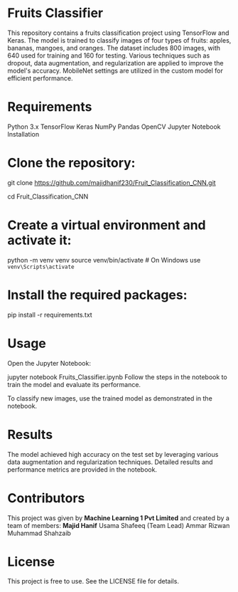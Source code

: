 # Fruits Classifier
This repository contains a fruits classification project using TensorFlow and Keras. The model is trained to classify images of four types of fruits: apples, bananas, mangoes, and oranges. The dataset includes 800 images, with 640 used for training and 160 for testing. Various techniques such as dropout, data augmentation, and regularization are applied to improve the model's accuracy. MobileNet settings are utilized in the custom model for efficient performance.
# Requirements
Python 3.x
TensorFlow
Keras
NumPy
Pandas
OpenCV
Jupyter Notebook
Installation

# Clone the repository:


git clone https://github.com/majidhanif230/Fruit_Classification_CNN.git

cd Fruit_Classification_CNN
# Create a virtual environment and activate it:


python -m venv venv
source venv/bin/activate  # On Windows use `venv\Scripts\activate`
# Install the required packages:


pip install -r requirements.txt
# Usage
Open the Jupyter Notebook:

jupyter notebook Fruits_Classifier.ipynb
Follow the steps in the notebook to train the model and evaluate its performance.

To classify new images, use the trained model as demonstrated in the notebook.

# Results
The model achieved high accuracy on the test set by leveraging various data augmentation and regularization techniques. Detailed results and performance metrics are provided in the notebook.
# Contributors
This project was given by **Machine Learning 1 Pvt Limited** and created by a team of members:
**Majid Hanif**
Usama Shafeeq (Team Lead)
Ammar Rizwan
Muhammad Shahzaib

# License
This project is free to use. See the LICENSE file for details.

